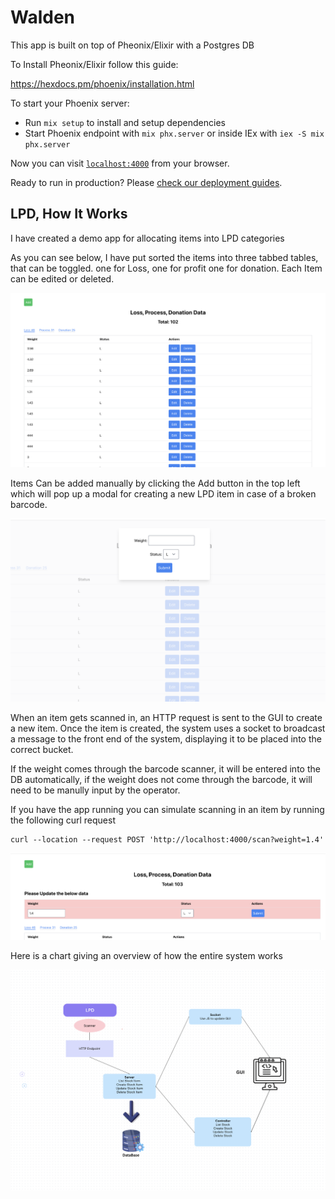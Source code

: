 # Walden

This app is built on top of Pheonix/Elixir with a Postgres DB

To Install Pheonix/Elixir follow this guide:

https://hexdocs.pm/phoenix/installation.html

To start your Phoenix server:

  * Run `mix setup` to install and setup dependencies
  * Start Phoenix endpoint with `mix phx.server` or inside IEx with `iex -S mix phx.server`

Now you can visit [`localhost:4000`](http://localhost:4000) from your browser.

Ready to run in production? Please [check our deployment guides](https://hexdocs.pm/phoenix/deployment.html).

## LPD, How It Works

I have created a demo app for allocating items into LPD categories

As you can see below, I have put sorted the items into three tabbed tables, that can be toggled. one for Loss, one for profit one for donation. Each Item can be edited or deleted.

<img src="Screenshot 2023-12-11 at 11.44.04 AM.png" title="hover text">

Items Can be added manually by clicking the Add button in the top left which will pop up a modal for creating a new LPD item in case of a broken barcode. 

<img src="Screenshot 2023-12-11 at 11.55.03 AM.png" title="hover text">

When an item gets scanned in, an HTTP request is sent to the GUI to create a new item. Once the item is created, the system uses a socket to broadcast a message to the front end of the system, displaying it to be placed into the correct bucket. 

If the weight comes through the barcode scanner, it will be entered into the DB automatically, if the weight does not come through the barcode, it will need to be manully input by the operator.

If you have the app running you can simulate scanning in an item by running the following curl request 
```
curl --location --request POST 'http://localhost:4000/scan?weight=1.4'
```

<img src="Screenshot 2023-12-11 at 11.57.38 AM.png" title="hover text">

Here is a chart giving an overview of how the entire system works

<img src="Screenshot 2023-12-11 at 12.01.54 PM.png" title="hover text">

